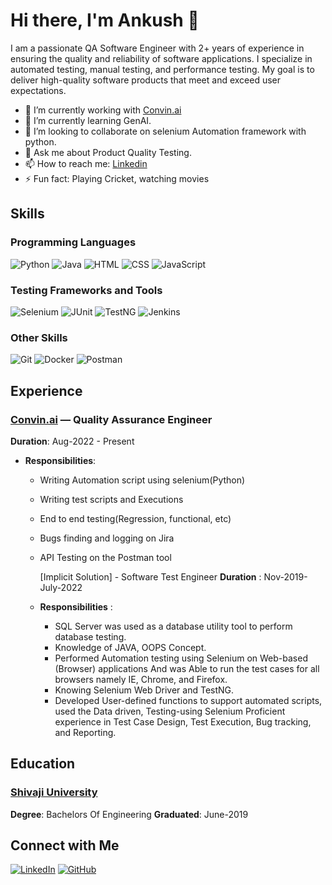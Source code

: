 # Hi there, I'm Ankush 👋
<!---
![Banner](https://via.placeholder.com/1200x400.png?text=Welcome+to+My+GitHub+Profile)
-->

I am a passionate QA Software Engineer with 2+ years of experience in ensuring the quality and reliability of software applications. I specialize in automated testing, manual testing, and performance testing. My goal is to deliver high-quality software products that meet and exceed user expectations.

- 🔭 I’m currently working with [Convin.ai](https://convin.ai)
- 🌱 I’m currently learning GenAI.
- 👯 I’m looking to collaborate on selenium Automation framework with python.
- 💬 Ask me about Product Quality Testing.
- 📫 How to reach me: [Linkedin](https://www.linkedin.com/in/ankush-mangave)
- ⚡ Fun fact: Playing Cricket, watching movies
 
## Skills

### Programming Languages
![Python](https://img.shields.io/badge/Python-3670A0?style=for-the-badge&logo=python&logoColor=ffdd54)
![Java](https://img.shields.io/badge/Java-ED8B00?style=for-the-badge&logo=java&logoColor=white)
![HTML](https://img.shields.io/badge/HTML-E34F26?style=for-the-badge&logo=html5&logoColor=white)
![CSS](https://img.shields.io/badge/CSS-1572B6?style=for-the-badge&logo=css3&logoColor=white)
![JavaScript](https://img.shields.io/badge/JavaScript-F7DF1E?style=for-the-badge&logo=javascript&logoColor=black)

### Testing Frameworks and Tools
![Selenium](https://img.shields.io/badge/Selenium-43B02A?style=for-the-badge&logo=selenium&logoColor=white)
![JUnit](https://img.shields.io/badge/JUnit-25A162?style=for-the-badge&logo=junit5&logoColor=white)
![TestNG](https://img.shields.io/badge/TestNG-FF0000?style=for-the-badge&logo=testng&logoColor=white)
![Jenkins](https://img.shields.io/badge/Jenkins-D24939?style=for-the-badge&logo=jenkins&logoColor=white)

### Other Skills
![Git](https://img.shields.io/badge/Git-F05032?style=for-the-badge&logo=git&logoColor=white)
![Docker](https://img.shields.io/badge/Docker-2496ED?style=for-the-badge&logo=docker&logoColor=white)
![Postman](https://img.shields.io/badge/Postman-FF6C37?style=for-the-badge&logo=postman&logoColor=white)

<!---
## Projects

### [Project Name 1](https://github.com/yourusername/project1)
**Description**: A brief description of what this project is about, the technologies used, and your role in it.

**Key Features**:
- Feature 1
- Feature 2
- Feature 3

**Tech Stack**: Python, Selenium, Jenkins

### [Project Name 2](https://github.com/yourusername/project2)
**Description**: A brief description of what this project is about, the technologies used, and your role in it.

**Key Features**:
- Feature 1
- Feature 2
- Feature 3

**Tech Stack**: Java, TestNG, Docker
-->
## Experience

### [Convin.ai](https://convin.ai) — Quality Assurance Engineer
**Duration**: Aug-2022 - Present
- **Responsibilities**:
  - Writing Automation script using selenium(Python)
  - Writing test scripts and Executions
  - End to end testing(Regression, functional, etc)
  - Bugs finding and logging on Jira
  - API Testing on the Postman tool
 
    [Implicit Solution] - Software Test Engineer
    **Duration** : Nov-2019-July-2022
  - **Responsibilities** :
    - SQL Server was used as a database utility tool to perform database testing.
    - Knowledge of JAVA, OOPS Concept.
    - Performed Automation testing using Selenium on Web-based (Browser) applications And was Able to run the test cases for all browsers namely IE, Chrome, and Firefox.
    - Knowing Selenium Web Driver and TestNG.
    - Developed User-defined functions to support automated scripts, used the Data driven, Testing-using Selenium Proficient experience in Test Case Design, Test Execution, Bug tracking, and Reporting.

## Education

### [Shivaji University](https://www.unishivaji.ac.in/)
**Degree**: Bachelors Of Engineering
**Graduated**: June-2019


## Connect with Me

[![LinkedIn](https://img.shields.io/badge/LinkedIn-0A66C2?style=for-the-badge&logo=linkedin&logoColor=white)](https://www.linkedin.com/in/ankush-mangave)
[![GitHub](https://img.shields.io/badge/GitHub-181717?style=for-the-badge&logo=github&logoColor=white)](https://github.com/ankush09-dev)
<!--
[![Twitter](https://img.shields.io/badge/Twitter-1DA1F2?style=for-the-badge&logo=twitter&logoColor=white)](https://twitter.com/)
-->
